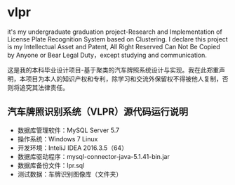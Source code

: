 # vlpr
it's my undergraduate graduation project-Research and Implementation of License Plate Recognition System based on Clustering. I declare this project is my Intellectual Asset and Patent, All Right Reserved Can Not Be Copied by Anyone or Bear Legal Duty，except studying and communication.

这是我的本科毕业设计项目-基于聚类的汽车牌照系统设计与实现。我在此郑重声明，本项目为本人的知识产权和专利，除学习和交流外保留权不得被他人复制，否则将追究其法律责任。

## 汽车牌照识别系统（VLPR）源代码运行说明
- 数据库管理软件：MySQL Server 5.7
- 操作系统：Windows 7	Linux
- 开发环境：InteliJ IDEA 2016.3.5（64）
- 数据库驱动程序：mysql-connector-java-5.1.41-bin.jar
- 数据库备份文件：lpr.sql
- 测试数据：车牌识别图像库（文件夹）
